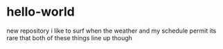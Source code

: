# hello-world
new repository
i like to surf when the weather and my schedule permit
its rare that both of these things line up though
